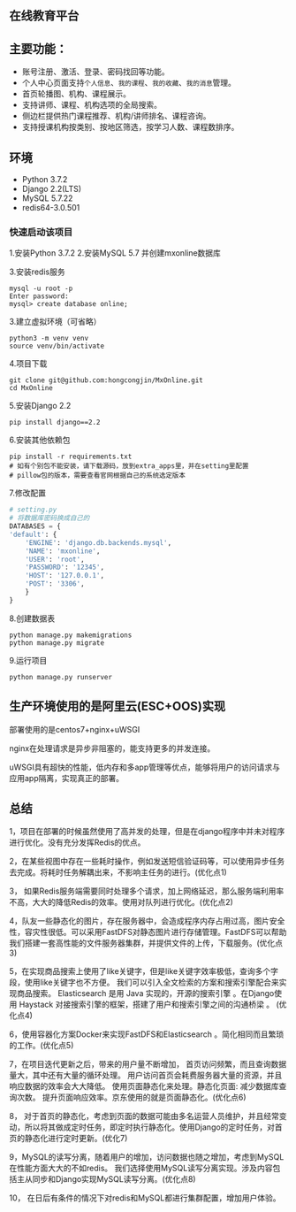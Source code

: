 ## 在线教育平台  


## 主要功能：  

* 账号注册、激活、登录、密码找回等功能。
* 个人中心页面支持`个人信息`、`我的课程`、`我的收藏`、`我的消息`管理。
* 首页轮播图、机构、课程展示。
* 支持讲师、课程、机构选项的全局搜索。
* 侧边栏提供热门课程推荐、机构/讲师排名、课程咨询。
* 支持授课机构按类别、按地区筛选，按学习人数、课程数排序。

## 环境

* Python 3.7.2
* Django 2.2(LTS)
* MySQL 5.7.22
* redis64-3.0.501


### 快速启动该项目

1.安装Python 3.7.2 
2.安装MySQL 5.7 并创建mxonline数据库

3.安装redis服务

    mysql -u root -p
    Enter password: 
    mysql> create database online;

3.建立虚拟环境（可省略）

    python3 -m venv venv
    source venv/bin/activate

4.项目下载

    git clone git@github.com:hongcongjin/MxOnline.git
    cd MxOnline

5.安装Django 2.2

    pip install django==2.2

6.安装其他依赖包

    pip install -r requirements.txt 
    # 如有个别包不能安装，请下载源码，放到extra_apps里，并在setting里配置
    # pillow包的版本，需要查看官网根据自己的系统选定版本

7.修改配置

```python
# setting.py
# 将数据库密码换成自己的
DATABASES = {
'default': {
    'ENGINE': 'django.db.backends.mysql',
    'NAME': 'mxonline',
    'USER': 'root',
    'PASSWORD': '12345',
    'HOST': '127.0.0.1',
    'POST': '3306',
    }
}
```

8.创建数据表

    python manage.py makemigrations
    python manage.py migrate

9.运行项目

    python manage.py runserver

## 生产环境使用的是阿里云(ESC+OOS)实现

部署使用的是centos7+nginx+uWSGI

nginx在处理请求是异步非阻塞的，能支持更多的并发连接。

uWSGI具有超快的性能，低内存和多app管理等优点，能够将用户的访问请求与应用app隔离，实现真正的部署。

## 总结

1，项目在部署的时候虽然使用了高并发的处理，但是在django程序中并未对程序进行优化。没有充分发挥Redis的优点。

2，在某些视图中存在一些耗时操作，例如发送短信验证码等，可以使用异步任务去完成。将耗时任务解耦出来，不影响主任务的进行。(优化点1)

3， 如果Redis服务端需要同时处理多个请求，加上网络延迟，那么服务端利用率不高，大大的降低Redis的效率。使用对队列进行优化。(优化点2)

4，队友一些静态化的图片，存在服务器中，会造成程序内存占用过高，图片安全性，容灾性很低。可以采用FastDFS对静态图片进行存储管理。FastDFS可以帮助我们搭建一套高性能的文件服务器集群，并提供文件的上传，下载服务。(优化点3)

5，在实现商品搜索上使用了like关键字，但是like关键字效率极低，查询多个字段，使用like关键字也不方便。 我们可以引入全文检索的方案和搜索引擎配合来实现商品搜索。 Elasticsearch 是用 Java 实现的，开源的搜索引擎 。在Django使用 Haystack 对接搜索引擎的框架，搭建了用户和搜索引擎之间的沟通桥梁 。 (优化点4)

6，使用容器化方案Docker来实现FastDFS和Elasticsearch 。简化相同而且繁琐的工作。(优化点5)

7，在项目迭代更新之后，带来的用户量不断增加， 首页访问频繁，而且查询数据量大，其中还有大量的循环处理。  用户访问首页会耗费服务器大量的资源，并且响应数据的效率会大大降低。 使用页面静态化来处理。静态化页面: 减少数据库查询次数。  提升页面响应效率。京东使用的就是页面静态化。(优化点6)

8， 对于首页的静态化，考虑到页面的数据可能由多名运营人员维护，并且经常变动，所以将其做成定时任务，即定时执行静态化。使用Django的定时任务，对首页的静态化进行定时更新。(优化7)

9，MySQL的读写分离，随着用户的增加，访问数据也随之增加，考虑到MySQL在性能方面大大的不如redis。 我们选择使用MySQL读写分离实现。涉及内容包括主从同步和Django实现MySQL读写分离。(优化点8)

10， 在日后有条件的情况下对redis和MySQL都进行集群配置，增加用户体验。

